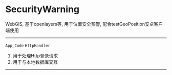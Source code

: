 # SecurityWarning
WebGIS, 基于openlayers等, 用于位置安全预警, 配合testGeoPosition安卓客户端使用

----
`App_Code`
`HttpHandler`
1. 用于处理Http登录请求
2. 用于与本地数据库交互
----
